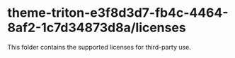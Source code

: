 # theme-triton-e3f8d3d7-fb4c-4464-8af2-1c7d34873d8a/licenses

This folder contains the supported licenses for third-party use.
